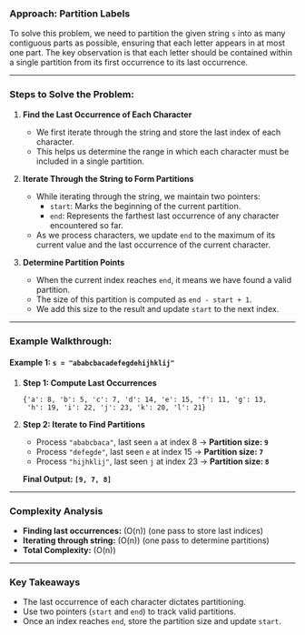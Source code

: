 ### **Approach: Partition Labels**

To solve this problem, we need to partition the given string `s` into as many contiguous parts as possible, ensuring that each letter appears in at most one part. The key observation is that each letter should be contained within a single partition from its first occurrence to its last occurrence.

---

### **Steps to Solve the Problem:**

1. **Find the Last Occurrence of Each Character**  
   - We first iterate through the string and store the last index of each character.
   - This helps us determine the range in which each character must be included in a single partition.

2. **Iterate Through the String to Form Partitions**  
   - While iterating through the string, we maintain two pointers:
     - `start`: Marks the beginning of the current partition.
     - `end`: Represents the farthest last occurrence of any character encountered so far.
   - As we process characters, we update `end` to the maximum of its current value and the last occurrence of the current character.

3. **Determine Partition Points**  
   - When the current index reaches `end`, it means we have found a valid partition.
   - The size of this partition is computed as `end - start + 1`.
   - We add this size to the result and update `start` to the next index.

---

### **Example Walkthrough:**
#### **Example 1: `s = "ababcbacadefegdehijhklij"`**
1. **Step 1: Compute Last Occurrences**
   ```
   {'a': 8, 'b': 5, 'c': 7, 'd': 14, 'e': 15, 'f': 11, 'g': 13, 
    'h': 19, 'i': 22, 'j': 23, 'k': 20, 'l': 21}
   ```
2. **Step 2: Iterate to Find Partitions**
   - Process `"ababcbaca"`, last seen `a` at index 8 → **Partition size: `9`**
   - Process `"defegde"`, last seen `e` at index 15 → **Partition size: `7`**
   - Process `"hijhklij"`, last seen `j` at index 23 → **Partition size: `8`**

   **Final Output: `[9, 7, 8]`**

---

### **Complexity Analysis**
- **Finding last occurrences:** \(O(n)\) (one pass to store last indices)
- **Iterating through string:** \(O(n)\) (one pass to determine partitions)
- **Total Complexity:** \(O(n)\)

---

### **Key Takeaways**
- The last occurrence of each character dictates partitioning.
- Use two pointers (`start` and `end`) to track valid partitions.
- Once an index reaches `end`, store the partition size and update `start`.
